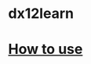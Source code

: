 # dx12learn
 
# [How to use](https://github.com/qazwsxedc121/dx12learn/blob/main/dx12learn/readme.md)
